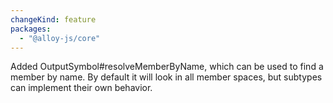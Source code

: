 ```yaml
---
changeKind: feature
packages:
  - "@alloy-js/core"
---
```


Added OutputSymbol#resolveMemberByName, which can be used to find a member by name. By default it will look in all member spaces, but subtypes can implement their own behavior.